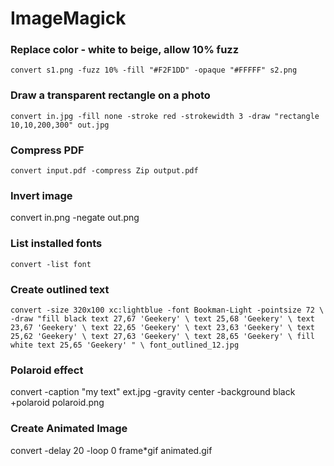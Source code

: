 # ImageMagick

### Replace color - white to beige, allow 10% fuzz
`convert s1.png -fuzz 10% -fill "#F2F1DD" -opaque "#FFFFF" s2.png`

### Draw a transparent rectangle on a photo
`convert in.jpg -fill none -stroke red -strokewidth 3 -draw "rectangle 10,10,200,300" out.jpg `

### Compress PDF
`convert input.pdf -compress Zip output.pdf`

### Invert image
convert in.png -negate out.png

### List installed fonts
`convert -list font`

### Create outlined text
`convert -size 320x100 xc:lightblue -font Bookman-Light -pointsize 72 \
            -draw "fill black text 27,67 'Geekery' \
                              text 25,68 'Geekery' \
                              text 23,67 'Geekery' \
                              text 22,65 'Geekery' \
                              text 23,63 'Geekery' \
                              text 25,62 'Geekery' \
                              text 27,63 'Geekery' \
                              text 28,65 'Geekery' \
                   fill white text 25,65 'Geekery' " \
           font_outlined_12.jpg`

### Polaroid effect
convert -caption "my text" ext.jpg -gravity center            -background black +polaroid polaroid.png

### Create Animated Image

convert -delay 20 -loop 0 frame*gif animated.gif